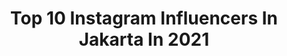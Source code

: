 ---
title: Top 10 Instagram Influencers In Jakarta In 2021
description: >-
  Find top Instagram influencers in Jakarta in 2021. Most popular hashtags: #lfl #makeup #ootd.
platform: Instagram
hits: 2591
text_top: Identify the most popular Instagram influencers on inBeat.
text_bottom: Our platform holds 2591 Instagram influencers like this in Jakarta, Indonesia for you to work with.
profiles:
  - username: "explore_jakarta"
    fullname: >-
      JAKARTA
    bio: >-
      Jakarta on Instagram. Tag your Jakarta experience #explorejakarta to give us permission to feature
    location: "Indonesia"
    followers: 139255
    engagement: 237
    commentsToLikes: 0.007236
    id: ck0ueep11l46d0i19fbxue71q
    verified: false
    hashtags: "#explorejakarta, #dirumahaja, #socialdistancing, #physicaldistancing"
  - username: "syahfrizaauliaa"
    fullname: >-
      Aulia Ahmad, S 👸
    bio: >-
      👸🏻Hi, Welcome to my page and enjoy it 🎓Psychology Student 💄Beauty Enthusiast 📍Jakarta Raya, ID 🇮🇩
    location: "Indonesia"
    followers: 9163
    engagement: 1937
    commentsToLikes: 0.067623
    id: ck9wp4x5g7tgx0j780enlgzgp
    verified: false
    hashtags: "#estetidermaonline, #makeup, #lfl, #makeuplooks"
  - username: "deviennaaa"
    fullname: >-
      Devienna
    bio: >-
      💄 @bydeviennamakeup 🐶 @hello.mochiii 📍 Jakarta, ID 📧 team.deviennamakeup@gmail.com
    location: "Indonesia"
    followers: 448139
    engagement: 493
    commentsToLikes: 0.030474
    id: ck0w601a769cu0i19cvepp2o7
    verified: false
    hashtags: "#mulan2020, #makeuptransformation, #makeup, #pondsindonesia"
  - username: "iamlanglangg"
    fullname: >-
      🐞🥀
    bio: >-
      •student of @sman88jkt• •@dbmanagement.id• •'broccoli is green, which is why i like green🥦'• •📍jakarta, indonesia🇮🇩•
    location: "Indonesia"
    followers: 6905
    engagement: 2877
    commentsToLikes: 0.058253
    id: ck9wi9mey1bqm0j78f2xb3ilo
    verified: false
    hashtags: "#db045m"
  - username: "jschaaa"
    fullname: >-
      
    bio: >-
      ⚖️ Tegal-Jakarta📍
    location: "Indonesia"
    followers: 8335
    engagement: 2460
    commentsToLikes: 0.527404
    id: ck9wgsxskuul60j78eat4i0tb
    verified: false
    hashtags: "#lfl, #instadaily, #followforfollowback, #fff"
  - username: "pratiwiulfa"
    fullname: >-
      Pratiwi Ulfa
    bio: >-
      🎹🎻🏇⛰🇩🇪 @ospreyindonesia MBA Student @mmugm_yogya . 📍Jakarta-Yogyakarta . Owner @nusacakrawalakonveksi Träume nicht dein Leben, lebe deinen Traum
    location: "Indonesia"
    followers: 3220
    engagement: 2787
    commentsToLikes: 0.083900
    id: ck15r7dpf6ie10i195y4oyc4g
    verified: false
    hashtags: "#rinjani, #exploreindonesia, #rinjani3726mdpl, #mmugm"
  - username: "sidneyjaury"
    fullname: >-
      Sidney Jaury
    bio: >-
      📍Jakarta | Babson’23 | AKΨ The girl who decided to go for it💃🏻 @paintbar.co @elevateposts 💌 Collabs/Inquiries:DM
    location: "Indonesia"
    followers: 5598
    engagement: 1650
    commentsToLikes: 0.099606
    id: ck5zskh9iyo4s0i14xwftp1uf
    verified: false
    hashtags: "#tiktokid, #goodvibes, #spreadhappiness, #kikothepom"
  - username: "agungpinota"
    fullname: >-
      Agung Pinota
    bio: >-
      📍Jakarta - Indonesia |🇲🇨 Travel | Lifestyle | Food For Business Inquiries Please DM or Email 😊 📥agungpinota@gmail.com
    location: "Indonesia"
    followers: 21672
    engagement: 505
    commentsToLikes: 0.062379
    id: ck9wgogxoua5a0j78t9ylnil9
    verified: false
    hashtags: "#banggabuatanindonesia, #diindonesiaaja, #thoughtfulindonesia, #ayokebali"
  - username: "leonareudo"
    fullname: >-
      Leonardo Lin
    bio: >-
      business inquiries thru dm or e-mail Jakarta, Indonesia
    location: "Indonesia"
    followers: 14243
    engagement: 2883
    commentsToLikes: 0.029174
    id: ckf5mm61rugm60j23bbnwcijw
    verified: false
    hashtags: "#napoleonedtperfume, #familymusic, #lovemusic, #viralaccess"
  - username: "rrq_xinn"
    fullname: >-
      XINNN
    bio: >-
      9️⃣8️⃣ Assasin/Marksman @teamrrq Mobile Legends business@anvilcircle.com WA endorse : +6281388186355 Manado - Jakarta 🇮🇩
    location: "Indonesia"
    followers: 899779
    engagement: 1537
    commentsToLikes: 0.013103
    id: ck8td5wf120ky0j78q1xueb4c
    verified: false
    hashtags: "#jagonyakamerakece, #gengjagoan, #dijaminori, #vivarrq"
---